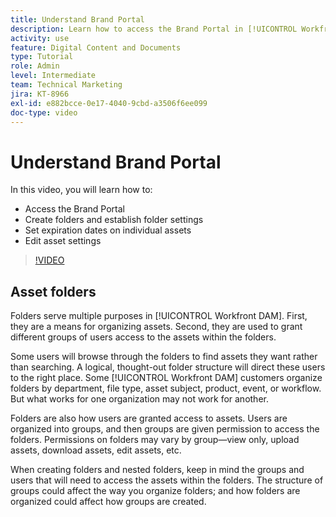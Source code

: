 ```yaml
---
title: Understand Brand Portal
description: Learn how to access the Brand Portal in [!UICONTROL Workfront DAM], create folders, set expiration dates on individual assets, and edit asset settings.
activity: use
feature: Digital Content and Documents
type: Tutorial
role: Admin
level: Intermediate
team: Technical Marketing
jira: KT-8966
exl-id: e882bcce-0e17-4040-9cbd-a3506f6ee099
doc-type: video
---
```

# Understand Brand Portal

In this video, you will learn how to:

* Access the Brand Portal
* Create folders and establish folder settings
* Set expiration dates on individual assets
* Edit asset settings

>[!VIDEO](https://video.tv.adobe.com/v/335229/?quality=12&learn=on)

## Asset folders

Folders serve multiple purposes in [!UICONTROL Workfront DAM]. First, they are a means for organizing assets. Second, they are used to grant different groups of users access to the assets within the folders.

Some users will browse through the folders to find assets they want rather than searching. A logical, thought-out folder structure will direct these users to the right place. Some [!UICONTROL Workfront DAM] customers organize folders by department, file type, asset subject, product, event, or workflow. But what works for one organization may not work for another.

Folders are also how users are granted access to assets. Users are organized into groups, and then groups are given permission to access the folders. Permissions on folders may vary by group—view only, upload assets, download assets, edit assets, etc.

When creating folders and nested folders, keep in mind the groups and users that will need to access the assets within the folders. The structure of groups could affect the way you organize folders; and how folders are organized could affect how groups are created.
